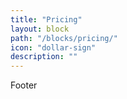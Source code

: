 ```yaml
---
title: "Pricing"
layout: block
path: "/blocks/pricing/"
icon: "dollar-sign"
description: ""
---
```


Footer
